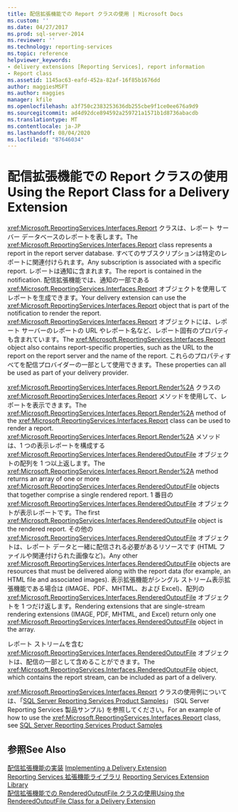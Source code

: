 ```yaml
---
title: 配信拡張機能での Report クラスの使用 | Microsoft Docs
ms.custom: ''
ms.date: 04/27/2017
ms.prod: sql-server-2014
ms.reviewer: ''
ms.technology: reporting-services
ms.topic: reference
helpviewer_keywords:
- delivery extensions [Reporting Services], report information
- Report class
ms.assetid: 1145ac63-eafd-452a-82af-16f85b1676dd
author: maggiesMSFT
ms.author: maggies
manager: kfile
ms.openlocfilehash: a3f750c2383253636db255cbe9f1ce0ee676a9d9
ms.sourcegitcommit: ad4d92dce894592a259721a1571b1d8736abacdb
ms.translationtype: MT
ms.contentlocale: ja-JP
ms.lasthandoff: 08/04/2020
ms.locfileid: "87646034"
---
```

# <a name="using-the-report-class-for-a-delivery-extension"></a><span data-ttu-id="3ec46-102">配信拡張機能での Report クラスの使用</span><span class="sxs-lookup"><span data-stu-id="3ec46-102">Using the Report Class for a Delivery Extension</span></span>
  <span data-ttu-id="3ec46-103"><xref:Microsoft.ReportingServices.Interfaces.Report> クラスは、レポート サーバー データベースのレポートを表します。</span><span class="sxs-lookup"><span data-stu-id="3ec46-103">The <xref:Microsoft.ReportingServices.Interfaces.Report> class represents a report in the report server database.</span></span> <span data-ttu-id="3ec46-104">すべてのサブスクリプションは特定のレポートに関連付けられます。</span><span class="sxs-lookup"><span data-stu-id="3ec46-104">Any subscription is associated with a specific report.</span></span> <span data-ttu-id="3ec46-105">レポートは通知に含まれます。</span><span class="sxs-lookup"><span data-stu-id="3ec46-105">The report is contained in the notification.</span></span> <span data-ttu-id="3ec46-106">配信拡張機能では、通知の一部である <xref:Microsoft.ReportingServices.Interfaces.Report> オブジェクトを使用してレポートを生成できます。</span><span class="sxs-lookup"><span data-stu-id="3ec46-106">Your delivery extension can use the <xref:Microsoft.ReportingServices.Interfaces.Report> object that is part of the notification to render the report.</span></span> <span data-ttu-id="3ec46-107"><xref:Microsoft.ReportingServices.Interfaces.Report> オブジェクトには、レポート サーバーのレポートの URL やレポート名など、レポート固有のプロパティも含まれています。</span><span class="sxs-lookup"><span data-stu-id="3ec46-107">The <xref:Microsoft.ReportingServices.Interfaces.Report> object also contains report-specific properties, such as the URL to the report on the report server and the name of the report.</span></span> <span data-ttu-id="3ec46-108">これらのプロパティすべてを配信プロバイダーの一部として使用できます。</span><span class="sxs-lookup"><span data-stu-id="3ec46-108">These properties can all be used as part of your delivery provider.</span></span>  
  
 <span data-ttu-id="3ec46-109"><xref:Microsoft.ReportingServices.Interfaces.Report.Render%2A> クラスの <xref:Microsoft.ReportingServices.Interfaces.Report> メソッドを使用して、レポートを表示できます。</span><span class="sxs-lookup"><span data-stu-id="3ec46-109">The <xref:Microsoft.ReportingServices.Interfaces.Report.Render%2A> method of the <xref:Microsoft.ReportingServices.Interfaces.Report> class can be used to render a report.</span></span> <span data-ttu-id="3ec46-110"><xref:Microsoft.ReportingServices.Interfaces.Report.Render%2A> メソッドは、1 つの表示レポートを構成する <xref:Microsoft.ReportingServices.Interfaces.RenderedOutputFile> オブジェクトの配列を 1 つ以上返します。</span><span class="sxs-lookup"><span data-stu-id="3ec46-110">The <xref:Microsoft.ReportingServices.Interfaces.Report.Render%2A> method returns an array of one or more <xref:Microsoft.ReportingServices.Interfaces.RenderedOutputFile> objects that together comprise a single rendered report.</span></span> <span data-ttu-id="3ec46-111">1 番目の <xref:Microsoft.ReportingServices.Interfaces.RenderedOutputFile> オブジェクトが表示レポートです。</span><span class="sxs-lookup"><span data-stu-id="3ec46-111">The first <xref:Microsoft.ReportingServices.Interfaces.RenderedOutputFile> object is the rendered report.</span></span> <span data-ttu-id="3ec46-112">その他の <xref:Microsoft.ReportingServices.Interfaces.RenderedOutputFile> オブジェクトは、レポート データと一緒に配信される必要があるリソースです (HTML ファイルや関連付けられた画像など)。</span><span class="sxs-lookup"><span data-stu-id="3ec46-112">Any other <xref:Microsoft.ReportingServices.Interfaces.RenderedOutputFile> objects are resources that must be delivered along with the report data (for example, an HTML file and associated images).</span></span> <span data-ttu-id="3ec46-113">表示拡張機能がシングル ストリーム表示拡張機能である場合は (IMAGE、PDF、MHTML、および Excel)、配列の <xref:Microsoft.ReportingServices.Interfaces.RenderedOutputFile> オブジェクトを 1 つだけ返します。</span><span class="sxs-lookup"><span data-stu-id="3ec46-113">Rendering extensions that are single-stream rendering extensions (IMAGE, PDF, MHTML, and Excel) return only one <xref:Microsoft.ReportingServices.Interfaces.RenderedOutputFile> object in the array.</span></span>  
  
 <span data-ttu-id="3ec46-114">レポート ストリームを含む <xref:Microsoft.ReportingServices.Interfaces.RenderedOutputFile> オブジェクトは、配信の一部として含めることができます。</span><span class="sxs-lookup"><span data-stu-id="3ec46-114">The <xref:Microsoft.ReportingServices.Interfaces.RenderedOutputFile> object, which contains the report stream, can be included as part of a delivery.</span></span>  
  
 <span data-ttu-id="3ec46-115"><xref:Microsoft.ReportingServices.Interfaces.Report> クラスの使用例については、「[SQL Server Reporting Services Product Samples](https://go.microsoft.com/fwlink/?LinkId=177889)」 (SQL Server Reporting Services 製品サンプル) を参照してください。</span><span class="sxs-lookup"><span data-stu-id="3ec46-115">For an example of how to use the <xref:Microsoft.ReportingServices.Interfaces.Report> class, see [SQL Server Reporting Services Product Samples](https://go.microsoft.com/fwlink/?LinkId=177889)</span></span>  
  
## <a name="see-also"></a><span data-ttu-id="3ec46-116">参照</span><span class="sxs-lookup"><span data-stu-id="3ec46-116">See Also</span></span>  
 <span data-ttu-id="3ec46-117">[配信拡張機能の実装](implementing-a-delivery-extension.md) </span><span class="sxs-lookup"><span data-stu-id="3ec46-117">[Implementing a Delivery Extension](implementing-a-delivery-extension.md) </span></span>  
 <span data-ttu-id="3ec46-118">[Reporting Services 拡張機能ライブラリ](../reporting-services-extension-library.md) </span><span class="sxs-lookup"><span data-stu-id="3ec46-118">[Reporting Services Extension Library](../reporting-services-extension-library.md) </span></span>  
 [<span data-ttu-id="3ec46-119">配信拡張機能での RenderedOutputFile クラスの使用</span><span class="sxs-lookup"><span data-stu-id="3ec46-119">Using the RenderedOutputFile Class for a Delivery Extension</span></span>](using-the-renderedoutputfile-class-for-a-delivery-extension.md)  
  
  
